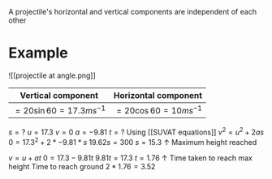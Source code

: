 A projectile's horizontal and vertical components are independent of each other
# Example
![[projectile at angle.png]]

| Vertical component           | Horizontal component       |
| ---------------------------- | -------------------------- |
| $=20 \sin{60} = 17.3ms^{-1}$ | $= 20\cos{60} = 10ms^{-1}$ |
$s=?$
$u=17.3$
$v = 0$
$a = -9.81$
$t = ?$
Using [[SUVAT equations]]
$v^2 = u^2 +2as$
$0 = 17.3^2 + 2*-9.81 * s$
$19.62s = 300$
$s = 15.3$
$\uparrow$ Maximum height reached

$v = u + at$
$0=17.3-9.81t$
$9.81t =17.3$
$t = 1.76$
$\uparrow$ Time taken to reach max height
Time to reach ground $2 * 1.76 = 3.52$
